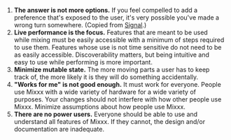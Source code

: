 1.  **The answer is not more options.** If you feel compelled to add a
    preference that's exposed to the user, it's very possible you've
    made a wrong turn somewhere. (Copied from
    [Signal](https://github.com/WhisperSystems/Signal-Android/blob/master/CONTRIBUTING.md#development-ideology).)
2.  **Live performance is the focus.** Features that are meant to be
    used while mixing must be easily accessible with a minimum of steps
    required to use them. Features whose use is not time sensitive do
    not need to be as easily accessible. Discoverability matters, but
    being intuitive and easy to use while performing is more important.
3.  **Minimize mutable state.** The more moving parts a user has to keep
    track of, the more likely it is they will do something accidentally.
4.  **"Works for me" is not good enough.** It must work for everyone.
    People use Mixxx with a wide variety of hardware for a wide variety
    of purposes. Your changes should not interfere with how other people
    use Mixxx. Minimize assumptions about how people use Mixxx.
5.  **There are no power users.** Everyone should be able to use and
    understand all features of Mixxx. If they cannot, the design and/or
    documentation are inadequate.
